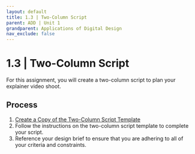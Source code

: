 ```yaml
---
layout: default
title: 1.3 | Two-Column Script
parent: ADD | Unit 1
grandparent: Applications of Digital Design
nav_exclude: false
---
```

# 1.3 | Two-Column Script
For this assignment, you will create a two-column script to plan your explainer video shoot.

    
## Process
1. [Create a Copy of the Two-Column Script Template](https://docs.google.com/document/d/1wpLAEK3re_8oUa8XXz6c9KWsSztMGiQUc3LhVCl0LI8/copy)
2. Follow the instructions on the two-column script template to complete your script.
3. Reference your design brief to ensure that you are adhering to all of your criteria and constraints.

